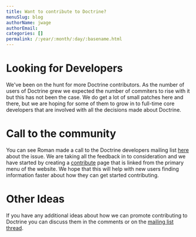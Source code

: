 ```yaml
---
title: Want to contribute to Doctrine?
menuSlug: blog
authorName: jwage 
authorEmail: 
categories: []
permalink: /:year/:month/:day/:basename.html
---
```

Looking for Developers
======================

We've been on the hunt for more Doctrine contributors. As the number of
users of Doctrine grew we expected the number of commiters to rise with
it but this has not been the case. We do get a lot of small patches here
and there, but we are hoping for some of them to grow in to full-time
core developers that are involved with all the decisions made about
Doctrine.

Call to the community
=====================

You can see Roman made a call to the Doctrine developers mailing list
[here](http://groups.google.com/group/doctrine-dev/browse_thread/thread/c6e4c74e1a392909)
about the issue. We are taking all the feedback in to consideration and
we have started by creating a
[contribute](http://www.doctrine-project.org/contribute) page that is
linked from the primary menu of the website. We hope that this will help
with new users finding information faster about how they can get started
contributing.

Other Ideas
===========

If you have any additional ideas about how we can promote contributing
to Doctrine you can discuss them in the comments or on the [mailing list
thread](http://groups.google.com/group/doctrine-dev/browse_thread/thread/c6e4c74e1a392909).
